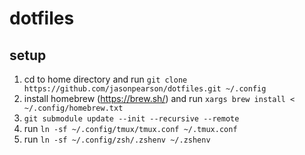 # dotfiles

## setup
1. cd to home directory and run `git clone https://github.com/jasonpearson/dotfiles.git ~/.config`
2. install homebrew (https://brew.sh/) and run `xargs brew install < ~/.config/homebrew.txt`
3. `git submodule update --init --recursive --remote`
4. run `ln -sf ~/.config/tmux/tmux.conf ~/.tmux.conf`
5. run `ln -sf ~/.config/zsh/.zshenv ~/.zshenv`
